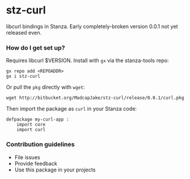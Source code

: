 # stz-curl #

libcurl bindings in Stanza. Early completely-broken version 0.0.1 not yet released even.

### How do I get set up? ###

Requires libcurl $VERSION.
Install with `gx` via the stanza-tools repo:
```
gx repo add <REPOADDR>
gx i stz-curl
```
Or pull the `pkg` directly with `wget`:
```
wget http://bitbucket.org/MadcapJake/stz-curl/release/0.0.1/curl.pkg
```
Then import the package as `curl` in your Stanza code:
```
defpackage my-curl-app :
    import core
	import curl
```

### Contribution guidelines ###

- File issues
- Provide feedback
- Use this package in your projects